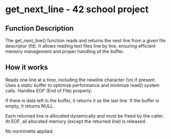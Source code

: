 <H1><b>get_next_line - 42 school project</b></H1>
<H2>Function Description</H2>
The get_next_line() function reads and returns the next line from a given file descriptor (fd). It allows reading text files line by line, ensuring efficient memory management and proper handling of the buffer.

<H2>How it works</H2>
Reads one line at a time, including the newline character (\n) if present.
Uses a static buffer to optimize performance and minimize read() system calls.
Handles EOF (End of File) properly:

If there is data left in the buffer, it returns it as the last line. If the buffer is empty, it returns NULL.

Each returned line is allocated dynamically and must be freed by the caller. At EOF, all allocated memory (except the returned line) is released.

No norminette applied.
